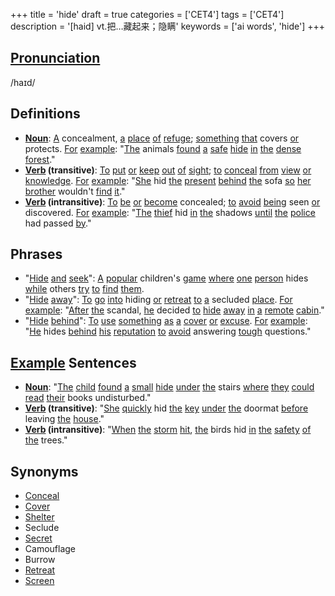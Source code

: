 +++
title = 'hide'
draft = true
categories = ['CET4']
tags = ['CET4']
description = '[haid] vt.把…藏起来；隐瞒'
keywords = ['ai words', 'hide']
+++

## [Pronunciation](/en/post/pronunciation/)
/haɪd/

## Definitions
- **[Noun](/en/post/noun/)**: [A](/en/post/a/) concealment, [a](/en/post/a/) [place](/en/post/place/) [of](/en/post/of/) [refuge](/en/post/refuge/); [something](/en/post/something/) [that](/en/post/that/) covers [or](/en/post/or/) protects. [For](/en/post/for/) [example](/en/post/example/): "[The](/en/post/the/) animals [found](/en/post/found/) [a](/en/post/a/) [safe](/en/post/safe/) [hide](/en/post/hide/) [in](/en/post/in/) [the](/en/post/the/) [dense](/en/post/dense/) [forest](/en/post/forest/)."
- **[Verb](/en/post/verb/) (transitive)**: [To](/en/post/to/) [put](/en/post/put/) [or](/en/post/or/) [keep](/en/post/keep/) [out](/en/post/out/) [of](/en/post/of/) [sight](/en/post/sight/); [to](/en/post/to/) [conceal](/en/post/conceal/) [from](/en/post/from/) [view](/en/post/view/) [or](/en/post/or/) [knowledge](/en/post/knowledge/). [For](/en/post/for/) [example](/en/post/example/): "[She](/en/post/she/) hid [the](/en/post/the/) [present](/en/post/present/) [behind](/en/post/behind/) [the](/en/post/the/) sofa [so](/en/post/so/) [her](/en/post/her/) [brother](/en/post/brother/) wouldn't [find](/en/post/find/) [it](/en/post/it/)."
- **[Verb](/en/post/verb/) (intransitive)**: [To](/en/post/to/) [be](/en/post/be/) [or](/en/post/or/) [become](/en/post/become/) concealed; [to](/en/post/to/) [avoid](/en/post/avoid/) [being](/en/post/being/) seen [or](/en/post/or/) discovered. [For](/en/post/for/) [example](/en/post/example/): "[The](/en/post/the/) [thief](/en/post/thief/) hid [in](/en/post/in/) [the](/en/post/the/) shadows [until](/en/post/until/) [the](/en/post/the/) [police](/en/post/police/) had passed [by](/en/post/by/)."

## Phrases
- "[Hide](/en/post/hide/) [and](/en/post/and/) [seek](/en/post/seek/)": [A](/en/post/a/) [popular](/en/post/popular/) children's [game](/en/post/game/) [where](/en/post/where/) [one](/en/post/one/) [person](/en/post/person/) hides [while](/en/post/while/) others [try](/en/post/try/) [to](/en/post/to/) [find](/en/post/find/) [them](/en/post/them/).
- "[Hide](/en/post/hide/) [away](/en/post/away/)": [To](/en/post/to/) [go](/en/post/go/) [into](/en/post/into/) hiding [or](/en/post/or/) [retreat](/en/post/retreat/) [to](/en/post/to/) [a](/en/post/a/) secluded [place](/en/post/place/). [For](/en/post/for/) [example](/en/post/example/): "[After](/en/post/after/) [the](/en/post/the/) scandal, [he](/en/post/he/) decided [to](/en/post/to/) [hide](/en/post/hide/) [away](/en/post/away/) [in](/en/post/in/) [a](/en/post/a/) [remote](/en/post/remote/) [cabin](/en/post/cabin/)."
- "[Hide](/en/post/hide/) [behind](/en/post/behind/)": [To](/en/post/to/) [use](/en/post/use/) [something](/en/post/something/) [as](/en/post/as/) [a](/en/post/a/) [cover](/en/post/cover/) [or](/en/post/or/) [excuse](/en/post/excuse/). [For](/en/post/for/) [example](/en/post/example/): "[He](/en/post/he/) hides [behind](/en/post/behind/) [his](/en/post/his/) [reputation](/en/post/reputation/) [to](/en/post/to/) [avoid](/en/post/avoid/) answering [tough](/en/post/tough/) questions."

## [Example](/en/post/example/) Sentences
- **[Noun](/en/post/noun/)**: "[The](/en/post/the/) [child](/en/post/child/) [found](/en/post/found/) [a](/en/post/a/) [small](/en/post/small/) [hide](/en/post/hide/) [under](/en/post/under/) [the](/en/post/the/) stairs [where](/en/post/where/) [they](/en/post/they/) [could](/en/post/could/) [read](/en/post/read/) [their](/en/post/their/) books undisturbed."
- **[Verb](/en/post/verb/) (transitive)**: "[She](/en/post/she/) [quickly](/en/post/quickly/) hid [the](/en/post/the/) [key](/en/post/key/) [under](/en/post/under/) [the](/en/post/the/) doormat [before](/en/post/before/) leaving [the](/en/post/the/) [house](/en/post/house/)."
- **[Verb](/en/post/verb/) (intransitive)**: "[When](/en/post/when/) [the](/en/post/the/) [storm](/en/post/storm/) [hit](/en/post/hit/), [the](/en/post/the/) birds hid [in](/en/post/in/) [the](/en/post/the/) [safety](/en/post/safety/) [of](/en/post/of/) [the](/en/post/the/) trees."

## Synonyms
- [Conceal](/en/post/conceal/)
- [Cover](/en/post/cover/)
- [Shelter](/en/post/shelter/)
- Seclude
- [Secret](/en/post/secret/)
- Camouflage
- Burrow
- [Retreat](/en/post/retreat/)
- [Screen](/en/post/screen/)
